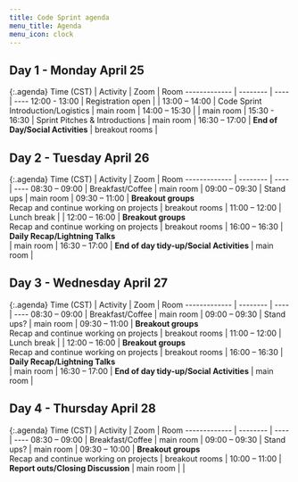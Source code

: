 ```yaml
---
title: Code Sprint agenda
menu_title: Agenda
menu_icon: clock
---
```


## Day 1 - Monday April 25

{:.agenda}
Time (CST)    | Activity | Zoom | Room
------------- | -------- | ---- | ----
12:00 - 13:00 | Registration open |  |
13:00 – 14:00 | Code Sprint Introduction/Logistics | main room |
14:00 – 15:30 |  | main room |
15:30 - 16:30 | Sprint Pitches & Introductions | main room |
16:30 – 17:00 | **End of Day/Social Activities** | breakout rooms |

## Day 2 - Tuesday April 26

{:.agenda}
Time (CST)    | Activity | Zoom | Room
------------- | -------- | ---- | ----
08:30 – 09:00 | Breakfast/Coffee | main room |
09:00 – 09:30 | Stand ups | main room |
09:30 – 11:00 | **Breakout groups**<br>Recap and continue working on projects | breakout rooms |
11:00 – 12:00 | Lunch break | |
12:00 – 16:00 | **Breakout groups**<br>Recap and continue working on projects | breakout rooms |
16:00 – 16:30 | **Daily Recap/Lightning Talks**<br> | main room |
16:30 – 17:00 | **End of day tidy-up/Social Activities** | main room |

## Day 3 - Wednesday April 27

{:.agenda}
Time (CST)    | Activity | Zoom | Room
------------- | -------- | ---- | ----
08:30 – 09:00 | Breakfast/Coffee | main room |
09:00 – 09:30 | Stand ups? | main room |
09:30 – 11:00 | **Breakout groups**<br>Recap and continue working on projects | breakout rooms |
11:00 – 12:00 | Lunch break |  |
12:00 – 16:00 | **Breakout groups**<br>Recap and continue working on projects | breakout rooms |
16:00 – 16:30 | **Daily Recap/Lightning Talks**<br> | main room |
16:30 – 17:00 | **End of day tidy-up/Social Activities** | main room |

## Day 4 - Thursday April 28

{:.agenda}
Time (CST)    | Activity | Zoom | Room
------------- | -------- | ---- | ----
08:30 – 09:00 | Breakfast/Coffee | main room |
09:00 – 09:30 | Stand ups? | main room |
09:30 – 10:00 | **Breakout groups**<br>Recap and continue working on projects | breakout rooms |
10:00 – 11:00 | **Report outs/Closing Discussion** | main room | |
